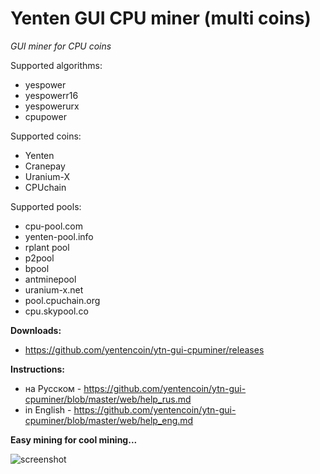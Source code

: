 # Yenten GUI CPU miner (multi coins)
*GUI miner for CPU coins*

Supported algorithms:
 - yespower
 - yespowerr16
 - yespowerurx
 - cpupower
 
 Supported coins:
  - Yenten
  - Cranepay
  - Uranium-X
  - CPUchain
  
  Supported pools:
   - cpu-pool.com
   - yenten-pool.info
   - rplant pool
   - p2pool
   - bpool
   - antminepool
   - uranium-x.net
   - pool.cpuchain.org
   - cpu.skypool.co
   
   **Downloads:**
  - https://github.com/yentencoin/ytn-gui-cpuminer/releases
   
   **Instructions:**
   - на Русском - https://github.com/yentencoin/ytn-gui-cpuminer/blob/master/web/help_rus.md
   - in English - https://github.com/yentencoin/ytn-gui-cpuminer/blob/master/web/help_eng.md
   
   **Easy mining for cool mining...**
   
   ![screenshot](https://raw.githubusercontent.com/yentencoin/ytn-gui-cpuminer/master/web/img/07.png)
